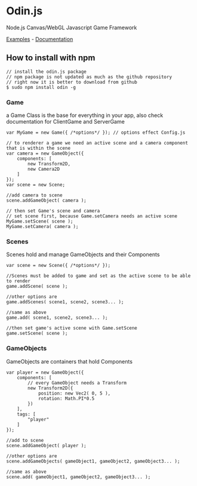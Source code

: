 Odin.js
=======

Node.js Canvas/WebGL Javascript Game Framework

[Examples](http://lonewolfgames.github.io/Odin.js/) - [Documentation](http://lonewolfgames.github.io/Odin.js/doc/)


## How to install with npm
```
// install the odin.js package
// npm package is not updated as much as the github repository
// right now it is better to download from github
$ sudo npm install odin -g
```


### Game
a Game Class is the base for everything in your app, also check documentation for ClientGame and ServerGame
```
var MyGame = new Game({ /*options*/ }); // options effect Config.js

// to renderer a game we need an active scene and a camera component that is within the scene
var camera = new GameObject({
    components: [
        new Transform2D,
        new Camera2D
    ]
});
var scene = new Scene;

//add camera to scene
scene.addGameObject( camera );

// then set Game's scene and camera
// set scene first, because Game.setCamera needs an active scene
MyGame.setScene( scene );
MyGame.setCamera( camera );
```

### Scenes
Scenes hold and manage GameObjects and their Components
```
var scene = new Scene({ /*options*/ });

//Scenes must be added to game and set as the active scene to be able to render
game.addScene( scene );

//other options are
game.addScenes( scene1, scene2, scene3... );

//same as above
game.add( scene1, scene2, scene3... );

//then set game's active scene with Game.setScene
game.setScene( scene );
```


### GameObjects
GameObjects are containers that hold Components
```
var player = new GameObject({
    components: [
        // every GameObject needs a Transform
        new Transform2D({
            position: new Vec2( 0, 5 ),
            rotation: Math.PI*0.5
        })
    ],
    tags: [
        "player"
    ]
});

//add to scene
scene.addGameObject( player );

//other options are
scene.addGameObjects( gameObject1, gameObject2, gameObject3... );

//same as above
scene.add( gameObject1, gameObject2, gameObject3... );
```